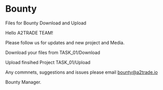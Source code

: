 # Bounty
Files for Bounty  Download and Upload


Hello A2TRADE TEAM!


Please follow us for updates and new project and Media.

Download your files from TASK_01/Download

Upload finsihed Project TASK_01/Upload


Any commnets, suggestions and  issues please email bounty@a2trade.io

Bounty Manager.
